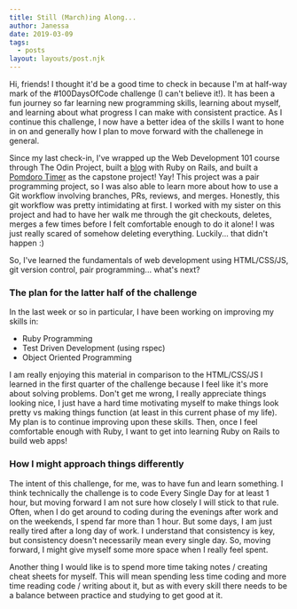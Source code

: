 ```yaml
---
title: Still (March)ing Along...
author: Janessa
date: 2019-03-09
tags:
  - posts
layout: layouts/post.njk
---
```


Hi, friends! I thought it'd be a good time to check in because I'm at half-way mark of the #100DaysOfCode challenge (I can't believe it!).
It has been a fun journey so far learning new programming skills, learning about myself, and learning about what progress I can make with consistent practice.
As I continue this challenge, I now have a better idea of the skills I want to hone in on and generally how I plan to move forward with the challenege in general.

Since my last check-in, I've wrapped up the Web Development 101 course through The Odin Project, built a [blog](https://serene-retreat-61008.herokuapp.com/articles) with Ruby on Rails, and built a [Pomdoro Timer](https://janessatran.github.io/pomdoro-timer/) as the capstone project! Yay!
This project was a pair programming project, so I was also able to learn more about how to use a Git workflow involving branches, PRs, reviews, and merges.
Honestly, this git workflow was pretty intimidating at first. I worked with my sister on this project and had to have her walk me through the git checkouts, deletes, merges a few times before I felt comfortable enough to do it alone!
I was just really scared of somehow deleting everything.
Luckily... that didn't happen :)

So, I've learned the fundamentals of web development using HTML/CSS/JS, git version control, pair programming... what's next?

### The plan for the latter half of the challenge

In the last week or so in particular, I have been working on improving my skills in:

- Ruby Programming
- Test Driven Development (using rspec)
- Object Oriented Programming

I am really enjoying this material in comparison to the HTML/CSS/JS I learned in the first quarter of the challenge because I feel like it's more about solving problems.
Don't get me wrong, I really appreciate things looking nice, I just have a hard time motivating myself to make things look pretty vs making things function (at least in this current phase of my life).
My plan is to continue improving upon these skills. Then, once I feel comfortable enough with Ruby, I want to get into learning Ruby on Rails to build web apps!

### How I might approach things differently

The intent of this challenge, for me, was to have fun and learn something. I think technically the challenge is to code Every Single Day for at least 1 hour, but moving forward I am not sure how closely I will stick to that rule.
Often, when I do get around to coding during the evenings after work and on the weekends, I spend far more than 1 hour. But some days, I am just really tired after a long day of work. I understand that consistency is key, but consistency doesn't necessarily mean every single day.
So, moving forward, I might give myself some more space when I really feel spent.

Another thing I would like is to spend more time taking notes / creating cheat sheets for myself.
This will mean spending less time coding and more time reading code / writing about it, but as with every skill there needs to be a balance between practice and studying to get good at it.

